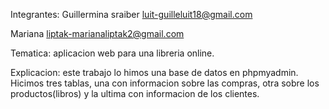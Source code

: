 Integrantes: Guillermina sraiber luit-guilleluit18@gmail.com

Mariana liptak-marianaliptak2@gmail.com

Tematica: aplicacion web para una libreria online.

Explicacion: este trabajo lo himos una base de datos en phpmyadmin. Hicimos tres tablas, una con informacion sobre las compras, otra sobre los productos(libros) y la ultima con informacion de los clientes.
